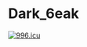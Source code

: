 # Dark_6eak
<a href="https://996.icu"><img src="https://img.shields.io/badge/link-996.icu-red.svg" alt="996.icu" /></a>
